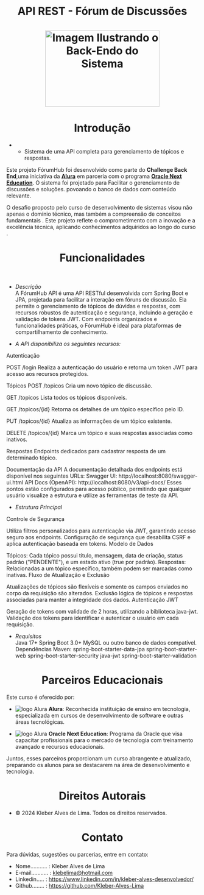 <div align="center">
  <h1 align="center">
API REST - Fórum de Discussões
    <br />
    <br />
    <a href="Cadeado">
      <img src="src/main/java/br/com/alura/Livros/Assets/ImagemSistema.png" alt="Imagem Ilustrando o Back-Endo do Sistema"  width="300" height="200">
     </a>
  </h1>
</div>
<h1 align="center"> Introdução </h1>

- * Sistema de uma API completa para gerenciamento de tópicos e respostas.

Este projeto FórumHub  foi desenvolvido como parte do **Challenge Back End**,uma iniciativa da [**Alura**](https://www.alura.com.br/) em parceria com o programa [**Oracle Next Education**](https://www.oracle.com/br/education/oracle-next-education/). O sistema foi projetado para Facilitar o gerenciamento de discussões e soluções. povoando o banco de dados   com conteúdo relevante. 

O desafio proposto pelo curso de desenvolvimento de sistemas visou não apenas o domínio técnico, mas também a compreensão de conceitos fundamentais . Este projeto reflete o comprometimento com a inovação e a excelência técnica, aplicando conhecimentos adquiridos ao longo do curso . 

<h1 align="center"> Funcionalidades </h1><br>

- *Descrição* <br>
A FórumHub API é uma API RESTful desenvolvida com Spring Boot e JPA, projetada para facilitar a interação em fóruns de discussão. Ela permite o gerenciamento de tópicos de dúvidas e respostas, com recursos robustos de autenticação e segurança, incluindo a geração e validação de tokens JWT.
Com endpoints organizados e funcionalidades práticas, o FórumHub é ideal para plataformas de compartilhamento de conhecimento. <br>

- *A API disponibiliza os seguintes recursos:*<br>

Autenticação

POST /login
Realiza a autenticação do usuário e retorna um token JWT para acesso aos recursos protegidos.

Tópicos
POST /topicos
Cria um novo tópico de discussão.

GET /topicos
Lista todos os tópicos disponíveis.

GET /topicos/{id}
Retorna os detalhes de um tópico específico pelo ID.

PUT /topicos/{id}
Atualiza as informações de um tópico existente.

DELETE /topicos/{id}
Marca um tópico e suas respostas associadas como inativos.

Respostas
Endpoints dedicados para cadastrar resposta de um determinado tópico.

Documentação da API
A documentação detalhada dos endpoints está disponível nos seguintes URLs:
Swagger UI: http://localhost:8080/swagger-ui.html
API Docs (OpenAPI): http://localhost:8080/v3/api-docs/
Esses pontos estão configurados para acesso público, permitindo que qualquer usuário visualize a estrutura e utilize as ferramentas de teste da API.

- *Estrutura Principal*<br>

Controle de Segurança

Utiliza filtros personalizados para autenticação via JWT, garantindo acesso seguro aos endpoints.
Configuração de segurança que desabilita CSRF e aplica autenticação baseada em tokens.
Modelo de Dados

Tópicos: Cada tópico possui título, mensagem, data de criação, status padrão ("PENDENTE"), e um estado ativo (true por padrão).
Respostas: Relacionadas a um tópico específico, também podem ser marcadas como inativas.
Fluxo de Atualização e Exclusão

Atualizações de tópicos são flexíveis e somente os campos enviados no corpo da requisição são alterados.
Exclusão lógica de tópicos e respostas associadas para manter a integridade dos dados.
Autenticação JWT

Geração de tokens com validade de 2 horas, utilizando a biblioteca java-jwt.
Validação dos tokens para identificar e autenticar o usuário em cada requisição.

- *Requisitos*<br>
  Java 17+
  Spring Boot 3.0+
  MySQL ou outro banco de dados compatível.
  Dependências Maven:
  spring-boot-starter-data-jpa
  spring-boot-starter-web
  spring-boot-starter-security
  java-jwt
  spring-boot-starter-validation


<h1 align="center"> Parceiros Educacionais</h1>

Este curso é oferecido por:   
 
- <img class="imagem" src="src/main/java/br/com/alura/Livros/Assets/Logo Alura.png" alt="logo Alura" >          **Alura**: Reconhecida instituição de ensino em tecnologia, especializada em cursos de desenvolvimento de software e outras áreas tecnológicas.
  
- <img class="imagem" src="src/main/java/br/com/alura/Livros/Assets/logo one.webp"  alt="logo Alura" >  **Oracle Next Education**: Programa da Oracle que visa capacitar profissionais para o mercado de tecnologia com treinamento avançado e recursos educacionais.

Juntos, esses parceiros proporcionam um curso abrangente e atualizado, preparando os alunos para se destacarem na área de desenvolvimento e tecnologia.

<h1 align="center"> Direitos Autorais</h1>

- ©  2024 Kleber Alves de Lima. Todos os direitos reservados.

<h1 align="center"> Contato</h1>

Para dúvidas, sugestões ou parcerias, entre em contato:

- Nome........... : Kleber Alves de Lima
- E-mail........... : klebelima@hotmail.com
- Linkedin..... : https://www.linkedin.com/in/kleber-alves-desenvolvedor/
- Github........ : https://github.com/Kleber-Alves-Lima

